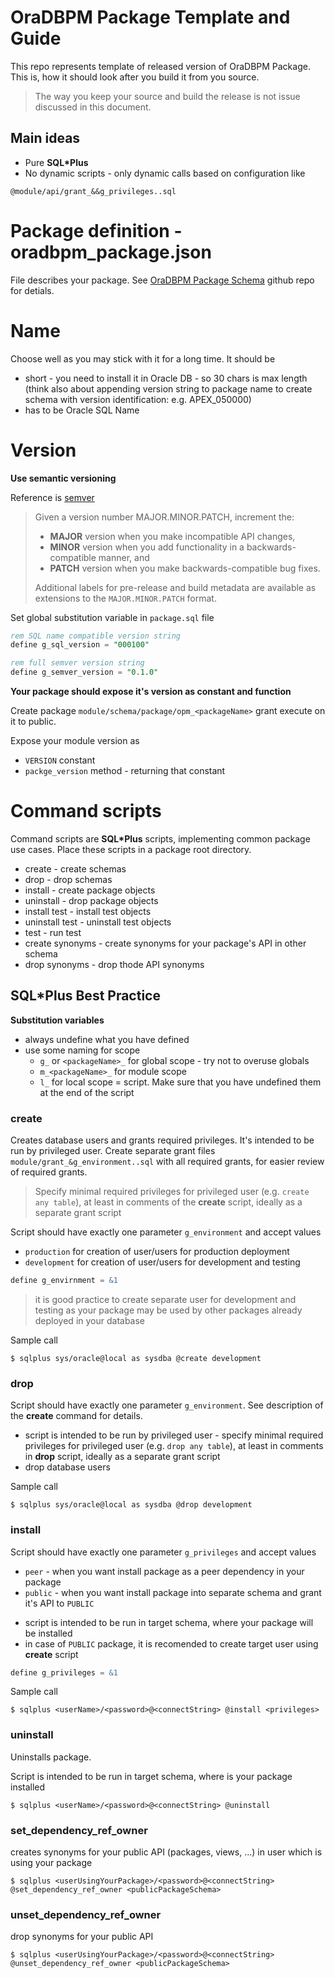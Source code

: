 

# OraDBPM Package Template and Guide

This repo represents template of released version of OraDBPM Package. This is, how it should look after you build it from you source.

> The way you keep your source and build the release is not issue discussed in this document.

## Main ideas

* Pure **SQL\*Plus**
* No dynamic scripts - only dynamic calls based on configuration like 

```
@module/api/grant_&&g_privileges..sql
```

# Package definition - oradbpm_package.json

File describes your package. See [OraDBPM Package Schema](https://github.com/s-oravec/oradbpm-package-schema) github repo for detials.

# Name

Choose well as you may stick with it for a long time. It should be

* short - you need to install it in Oracle DB - so 30 chars is max length (think also about appending version string to package name to create schema with version identification: e.g. APEX_050000)
* has to be Oracle SQL Name

# Version

**Use semantic versioning**

Reference is [semver](http://semver.org)

> Given a version number MAJOR.MINOR.PATCH, increment the:
>
>- **MAJOR** version when you make incompatible API changes,
>- **MINOR** version when you add functionality in a backwards-compatible manner, and
>- **PATCH** version when you make backwards-compatible bug fixes.
>
>Additional labels for pre-release and build metadata are available as extensions to the `MAJOR.MINOR.PATCH` format.

Set global substitution variable in `package.sql` file

```sql
rem SQL name compatible version string
define g_sql_version = "000100"

rem full semver version string
define g_semver_version = "0.1.0"
```

**Your package should expose it's version as constant and function**

Create package `module/schema/package/opm_<packageName>` grant execute on it to public.

Expose your module version as

* `VERSION` constant
* `packge_version` method - returning that constant

# Command scripts

Command scripts are **SQL*Plus** scripts, implementing common package use cases.
Place these scripts in a package root directory.

- create - create schemas
- drop - drop schemas
- install - create package objects
- uninstall - drop package objects 
- install test - install test objects
- uninstall test - uninstall test objects
- test - run test
- create synonyms - create synonyms for your package's API in other schema
- drop synonyms - drop thode API synonyms

## SQL*Plus Best Practice

**Substitution variables**

* always undefine what you have defined
* use some naming for scope
    * `g_` or `<packageName>_` for global scope - try not to overuse globals
    * `m_<packageName>_` for module scope
    * `l_` for local scope = script. Make sure that you have undefined them at the end of the script

### create

Creates database users and grants required privileges. It's intended to be run by privileged user. Create separate grant files `module/grant_&g_environment..sql` with all required grants, for easier review of required grants.

> Specify minimal required privileges for privileged user (e.g.  `create any table`), at least in comments of the **create** script, ideally as a separate grant script

<!-- TODO: create both deployer_privs_grant, deployer_privs_revoke scripts? -->

Script should have exactly one parameter `g_environment` and accept values

- `production` for creation of user/users for production deployment
- `development` for creation of user/users for development and testing

```sql
define g_envirnment = &1
```

> it is good practice to create separate user for development and testing as your package may be used by other packages already deployed in your database

Sample call

```
$ sqlplus sys/oracle@local as sysdba @create development
```

### drop

Script should have exactly one parameter `g_environment`.
See description of the **create** command for details.

- script is intended to be run by privileged user
		- specify minimal required privileges for privileged user (e.g.  `drop any table`), at least in comments in **drop** script, ideally as a separate grant script
- drop database users

Sample call

```
$ sqlplus sys/oracle@local as sysdba @drop development
```

### install

Script should have exactly one parameter `g_privileges` and accept values

- `peer` - when you want install package as a peer dependency in your package
- `public` - when you want install package into separate schema and grant it's API to `PUBLIC`

<!--

Idea. : what about private package usage? 
Detail: when you don't want to share package with other modules or package requires only one "user" of package/desn't support use by other modules

--> 

- script is intended to be run in target schema, where your package will be installed
- in case of `PUBLIC` package, it is recomended to create target user using **create** script

```sql
define g_privileges = &1
```

Sample call

```
$ sqlplus <userName>/<password>@<connectString> @install <privileges>
```

### uninstall

Uninstalls package.

Script is intended to be run in target schema, where is your package installed

```
$ sqlplus <userName>/<password>@<connectString> @uninstall
```

### set\_dependency\_ref\_owner

creates synonyms for your public API (packages, views, ...) in user which is using your package

```
$ sqlplus <userUsingYourPackage>/<password>@<connectString> @set_dependency_ref_owner <publicPackageSchema>
```

### unset\_dependency\_ref\_owner

drop synonyms for your public API

```
$ sqlplus <userUsingYourPackage>/<password>@<connectString> @unset_dependency_ref_owner <publicPackageSchema>
```
